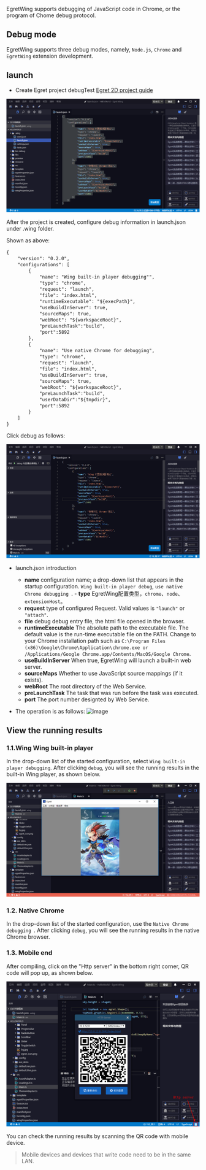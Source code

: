 

EgretWing supports debugging of JavaScript code in Chrome, or the program of Chome debug protocol.

## Debug mode
EgretWing supports three debug modes, namely, `Node.js`, `Chrome` and `EgretWing` extension development.


## launch
- Create Egret project debugTest [Egret 2D project guide](../../../Wing/2dImport/README.md)

![image](573af07f84aea.png)

After the project is created, configure debug information in launch.json under .wing folder.

Shown as above:

```
{
	"version": "0.2.0",
	"configurations": [
		{
			"name": "Wing built-in player debugging"",
			"type": "chrome",
			"request": "launch",
			"file": "index.html",
			"runtimeExecutable": "${execPath}",
			"useBuildInServer": true,
			"sourceMaps": true,
			"webRoot": "${workspaceRoot}",
			"preLaunchTask":"build",
			"port":5892
		},
		{
			"name": "Use native Chrome for debugging",
			"type": "chrome",
			"request": "launch",
			"file": "index.html",
			"useBuildInServer": true,
			"sourceMaps": true,
			"webRoot": "${workspaceRoot}",
			"preLaunchTask":"build",
			"userDataDir":"${tmpdir}",
			"port":5892
		}
	]
}
```

Click debug as follows:

![image](573af07fc22d4.png)

- launch.json introduction
	- **name**  configuration name; a drop-down list that appears in the startup configuration. `Wing built-in player debug`, `use native Chrome debugging `.	- **type** EgretWing配置类型，`chrome`、`node`、`extensionHost`。
	- **request** type of configured Request. Valid values is `"launch"` or `"attach"`.
	- **file** debug debug entry file, the html file opened  in the browser.
	- **runtimeExecutable** The absolute path to the executable file. The default value is the run-time executable file on the PATH. Change to your Chrome installation path such as `C:\Program Files (x86)\Google\Chrome\Application\chrome.exe or /Applications/Google Chrome.app/Contents/MacOS/Google Chrome`.
	- **useBuildInServer** When true, EgretWing will launch a built-in web server.
	- **sourceMaps** Whether to use JavaScript source mappings (if it exists).
	- **webRoot** The root directory of the Web Service.
	- **preLaunchTask** The task that was run before the task was executed.
	- **port** The port number designted by Web Service.
	
- The operation is as follows:
![image](573af07f2e7ff.gif)

## View the running results

### 1.1.Wing Wing built-in player
In the drop-down list of the started configuration, select `Wing built-in player debugging`. After clicking `debug`, you will see the running results in the built-in Wing player, as shown below.

![image](20170905160601.png)

### 1.2. Native Chrome

In the drop-down list of the started configuration, use the `Native Chrome debugging `. After clicking `debug`, you will see the running results in the native Chrome browser.

### 1.3. Mobile end

After compiling, click on the "Http server" in the bottom right corner, QR code will pop up, as shown below.

![image](20170905161235.png)

You can check the running results by scanning the QR code with mobile device.

> Mobile devices and devices that write code need to be in the same LAN.
